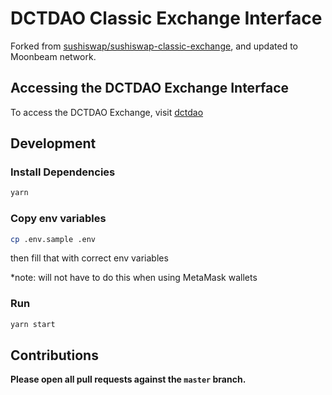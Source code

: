 # DCTDAO Classic Exchange Interface

Forked from [sushiswap/sushiswap-classic-exchange](https://github.com/sushiswap/sushiswap-classic-exchange), and updated to Moonbeam network.

## Accessing the DCTDAO Exchange Interface

To access the DCTDAO Exchange, visit [dctdao](https://dctdao.org)

## Development

### Install Dependencies

```bash
yarn
```

### Copy env variables

```bash
cp .env.sample .env
```

then fill that with correct env variables

\*note: will not have to do this when using MetaMask wallets

### Run

```bash
yarn start
```

## Contributions

**Please open all pull requests against the `master` branch.**
